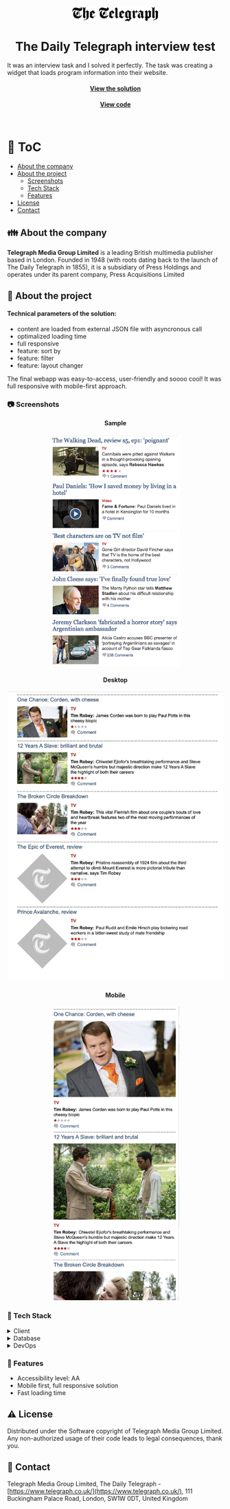 <div align="center">
  <img src="assets/daily-telegraph-logo.svg" alt="logo" width="200" height="auto" />

  <h1>The Daily Telegraph interview test</h1>
  
<p align="left">
    It was an interview task and I solved it perfectly. The task was creating a widget that loads program information into their website.
  </p>
   
  <h4>
    <a href="#" target="_blank">View the solution</a>
  </h4>
  <h4>
    <a href="https://github.com/kotelesroberto/daily-telegraph-test" title="Code"  target="_blank">View code</a>
  </h4>

</div>

<br />

<!-- Table of Contents -->

# :notebook_with_decorative_cover: ToC

- [About the company](#family-about-the-company)
- [About the project](#star2-about-the-project)
  - [Screenshots](#camera-screenshots)
  - [Tech Stack](#space_invader-tech-stack)
  - [Features](#dart-features)
- [License](#warning-license)
- [Contact](#handshake-contact)

<!-- About the company -->

## :family: About the company

<p><strong>Telegraph Media Group Limited</strong> is a leading British multimedia publisher based in London. Founded in 1948 (with roots dating back to the launch of The Daily Telegraph in 1855), it is a subsidiary of Press Holdings and operates under its parent company, Press Acquisitions Limited 
</p>

<!-- About the project -->

## :star2: About the project

<p><h4>Technical parameters of the solution:</h4>
  <ul>
    <li>content are loaded from external JSON file with asyncronous call</li>
    <li>optimalized loading time</li>
    <li>full responsive</li>
    <li>feature: sort by</li>
    <li>feature: filter</li>
    <li>feature: layout changer</li>
  </ul>
</p>

<p>
The final webapp was easy-to-access, user-friendly and soooo cool! It was full responsive with mobile-first approach.
</p>

<!-- Screenshots -->

### :camera: Screenshots

<div align="center"> 
  <h4>Sample</h4>
  <img src="assets/example.png" alt="screenshot" width="300" />
</div>
<div align="center"> 
  <h4>Desktop</h4>
  <img src="assets/telegraph_tv_program_desktop.jpg" alt="screenshot" />
</div>
<div align="center"> 
  <h4>Mobile</h4>
  <img src="assets/telegraph_tv_program_mobile.jpg" alt="screenshot" width="300" />
</div>

<!-- TechStack -->

### :space_invader: Tech Stack

<details>
  <summary>Client</summary>
  <ul>
    <li><a href="https://developer.mozilla.org/en-US/docs/Web/JavaScript"  target="_blank">JavaScript ES6, Object Oriented</a></li>
    <li><a href="https://nodejs.org"  target="_blank">NodeJS</a></li>
    <li><a href="https://nodejs.org/api/esm.html"  target="_blank">Node.js Modules</a></li>
    <li><a href="https://www.w3schools.com/html/html5_semantic_elements.asp" target="_blank">Semantic HTML5</a></li>
    <li><a href="https://www.w3schools.com/css/"  target="_blank">CSS3</a></li>
  </ul>
</details>

<details>
<summary>Database</summary>
  <ul>
    <li><a href="https://www.json.org/">data stored in an XML/JSON file</a></li>
  </ul>
</details>

<details>
<summary>DevOps</summary>
  <ul>
    <li><a href="https://bitbucket.org/">BitBucket</a></li>
  </ul>
</details>

<!-- Features -->

### :dart: Features

- Accessibility level: AA
- Mobile first, full responsive solution
- Fast loading time

<!-- License -->

## :warning: License

Distributed under the Software copyright of Telegraph Media Group Limited. Any non-authorized usage of their code leads to legal consequences, thank you.

<!-- Contact -->

## :handshake: Contact

Telegraph Media Group Limited, The Daily Telegraph - [https://www.telegraph.co.uk/](https://www.telegraph.co.uk/), 111 Buckingham Palace Road, London, SW1W 0DT, United Kingdom
